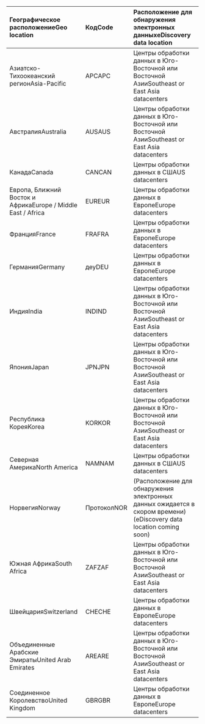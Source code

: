 
|  <span data-ttu-id="b0f2f-101">Географическое расположение</span><span class="sxs-lookup"><span data-stu-id="b0f2f-101">Geo location</span></span>               |  <span data-ttu-id="b0f2f-102">Код</span><span class="sxs-lookup"><span data-stu-id="b0f2f-102">Code</span></span>  |  <span data-ttu-id="b0f2f-103">Расположение для обнаружения электронных данных</span><span class="sxs-lookup"><span data-stu-id="b0f2f-103">eDiscovery data location</span></span>        |
|:----------------------------|:-------|:---------------------------------|
|<span data-ttu-id="b0f2f-104">Азиатско-Тихоокеанский регион</span><span class="sxs-lookup"><span data-stu-id="b0f2f-104">Asia-Pacific</span></span>                 |<span data-ttu-id="b0f2f-105">APC</span><span class="sxs-lookup"><span data-stu-id="b0f2f-105">APC</span></span>     |<span data-ttu-id="b0f2f-106">Центры обработки данных в Юго-Восточной или Восточной Азии</span><span class="sxs-lookup"><span data-stu-id="b0f2f-106">Southeast or East Asia datacenters</span></span>|
|<span data-ttu-id="b0f2f-107">Австралия</span><span class="sxs-lookup"><span data-stu-id="b0f2f-107">Australia</span></span>                    |<span data-ttu-id="b0f2f-108">AUS</span><span class="sxs-lookup"><span data-stu-id="b0f2f-108">AUS</span></span>     |<span data-ttu-id="b0f2f-109">Центры обработки данных в Юго-Восточной или Восточной Азии</span><span class="sxs-lookup"><span data-stu-id="b0f2f-109">Southeast or East Asia datacenters</span></span>|
|<span data-ttu-id="b0f2f-110">Канада</span><span class="sxs-lookup"><span data-stu-id="b0f2f-110">Canada</span></span>                       |<span data-ttu-id="b0f2f-111">CAN</span><span class="sxs-lookup"><span data-stu-id="b0f2f-111">CAN</span></span>     |<span data-ttu-id="b0f2f-112">Центры обработки данных в США</span><span class="sxs-lookup"><span data-stu-id="b0f2f-112">US datacenters</span></span>                    |
|<span data-ttu-id="b0f2f-113">Европа, Ближний Восток и Африка</span><span class="sxs-lookup"><span data-stu-id="b0f2f-113">Europe / Middle East / Africa</span></span>|<span data-ttu-id="b0f2f-114">EUR</span><span class="sxs-lookup"><span data-stu-id="b0f2f-114">EUR</span></span>     |<span data-ttu-id="b0f2f-115">Центры обработки данных в Европе</span><span class="sxs-lookup"><span data-stu-id="b0f2f-115">Europe datacenters</span></span>                |
|<span data-ttu-id="b0f2f-116">Франция</span><span class="sxs-lookup"><span data-stu-id="b0f2f-116">France</span></span>                       |<span data-ttu-id="b0f2f-117">FRA</span><span class="sxs-lookup"><span data-stu-id="b0f2f-117">FRA</span></span>     |<span data-ttu-id="b0f2f-118">Центры обработки данных в Европе</span><span class="sxs-lookup"><span data-stu-id="b0f2f-118">Europe datacenters</span></span>                |
|<span data-ttu-id="b0f2f-119">Германия</span><span class="sxs-lookup"><span data-stu-id="b0f2f-119">Germany</span></span>                      |<span data-ttu-id="b0f2f-120">деу</span><span class="sxs-lookup"><span data-stu-id="b0f2f-120">DEU</span></span>     |<span data-ttu-id="b0f2f-121">Центры обработки данных в Европе</span><span class="sxs-lookup"><span data-stu-id="b0f2f-121">Europe datacenters</span></span>                |
|<span data-ttu-id="b0f2f-122">Индия</span><span class="sxs-lookup"><span data-stu-id="b0f2f-122">India</span></span>                        |<span data-ttu-id="b0f2f-123">IND</span><span class="sxs-lookup"><span data-stu-id="b0f2f-123">IND</span></span>     |<span data-ttu-id="b0f2f-124">Центры обработки данных в Юго-Восточной или Восточной Азии</span><span class="sxs-lookup"><span data-stu-id="b0f2f-124">Southeast or East Asia datacenters</span></span>|
|<span data-ttu-id="b0f2f-125">Япония</span><span class="sxs-lookup"><span data-stu-id="b0f2f-125">Japan</span></span>                        |<span data-ttu-id="b0f2f-126">JPN</span><span class="sxs-lookup"><span data-stu-id="b0f2f-126">JPN</span></span>     |<span data-ttu-id="b0f2f-127">Центры обработки данных в Юго-Восточной или Восточной Азии</span><span class="sxs-lookup"><span data-stu-id="b0f2f-127">Southeast or East Asia datacenters</span></span>|
|<span data-ttu-id="b0f2f-128">Республика Корея</span><span class="sxs-lookup"><span data-stu-id="b0f2f-128">Korea</span></span>                        |<span data-ttu-id="b0f2f-129">KOR</span><span class="sxs-lookup"><span data-stu-id="b0f2f-129">KOR</span></span>     |<span data-ttu-id="b0f2f-130">Центры обработки данных в Юго-Восточной или Восточной Азии</span><span class="sxs-lookup"><span data-stu-id="b0f2f-130">Southeast or East Asia datacenters</span></span>|
|<span data-ttu-id="b0f2f-131">Северная Америка</span><span class="sxs-lookup"><span data-stu-id="b0f2f-131">North America</span></span>                |<span data-ttu-id="b0f2f-132">NAM</span><span class="sxs-lookup"><span data-stu-id="b0f2f-132">NAM</span></span>     |<span data-ttu-id="b0f2f-133">Центры обработки данных в США</span><span class="sxs-lookup"><span data-stu-id="b0f2f-133">US datacenters</span></span>                    |
|<span data-ttu-id="b0f2f-134">Норвегия</span><span class="sxs-lookup"><span data-stu-id="b0f2f-134">Norway</span></span>                       |<span data-ttu-id="b0f2f-135">Протокол</span><span class="sxs-lookup"><span data-stu-id="b0f2f-135">NOR</span></span>     |<span data-ttu-id="b0f2f-136">(Расположение для обнаружения электронных данных ожидается в скором времени)</span><span class="sxs-lookup"><span data-stu-id="b0f2f-136">(eDiscovery data location coming soon)</span></span>|
|<span data-ttu-id="b0f2f-137">Южная Африка</span><span class="sxs-lookup"><span data-stu-id="b0f2f-137">South Africa</span></span>                 |<span data-ttu-id="b0f2f-138">ZAF</span><span class="sxs-lookup"><span data-stu-id="b0f2f-138">ZAF</span></span>     |<span data-ttu-id="b0f2f-139">Центры обработки данных в Юго-Восточной или Восточной Азии</span><span class="sxs-lookup"><span data-stu-id="b0f2f-139">Southeast or East Asia datacenters</span></span>|
|<span data-ttu-id="b0f2f-140">Швейцария</span><span class="sxs-lookup"><span data-stu-id="b0f2f-140">Switzerland</span></span>                  |<span data-ttu-id="b0f2f-141">CHE</span><span class="sxs-lookup"><span data-stu-id="b0f2f-141">CHE</span></span>     |<span data-ttu-id="b0f2f-142">Центры обработки данных в Европе</span><span class="sxs-lookup"><span data-stu-id="b0f2f-142">Europe datacenters</span></span>                |
|<span data-ttu-id="b0f2f-143">Объединенные Арабские Эмираты</span><span class="sxs-lookup"><span data-stu-id="b0f2f-143">United Arab Emirates</span></span>         |<span data-ttu-id="b0f2f-144">ARE</span><span class="sxs-lookup"><span data-stu-id="b0f2f-144">ARE</span></span>     |<span data-ttu-id="b0f2f-145">Центры обработки данных в Юго-Восточной или Восточной Азии</span><span class="sxs-lookup"><span data-stu-id="b0f2f-145">Southeast or East Asia datacenters</span></span>|
|<span data-ttu-id="b0f2f-146">Соединенное Королевство</span><span class="sxs-lookup"><span data-stu-id="b0f2f-146">United Kingdom</span></span>               |<span data-ttu-id="b0f2f-147">GBR</span><span class="sxs-lookup"><span data-stu-id="b0f2f-147">GBR</span></span>     |<span data-ttu-id="b0f2f-148">Центры обработки данных в Европе</span><span class="sxs-lookup"><span data-stu-id="b0f2f-148">Europe datacenters</span></span>                |
